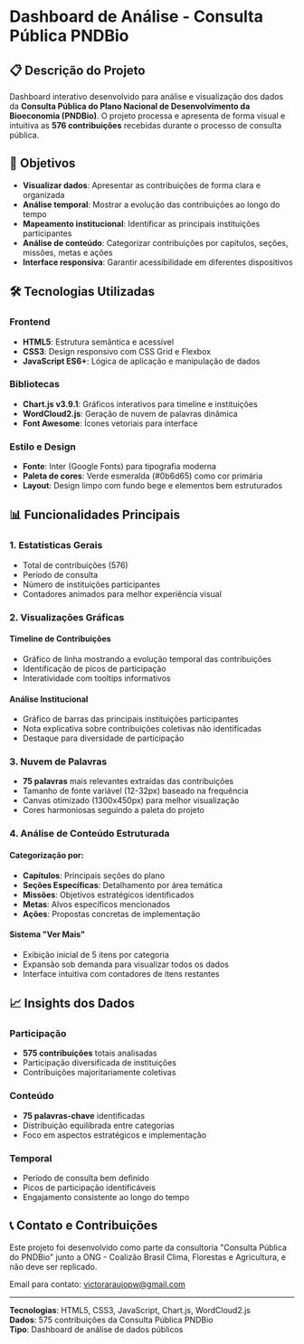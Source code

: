 # Dashboard de Análise - Consulta Pública PNDBio

## 📋 Descrição do Projeto

Dashboard interativo desenvolvido para análise e visualização dos dados da **Consulta Pública do Plano Nacional de Desenvolvimento da Bioeconomia (PNDBio)**. O projeto processa e apresenta de forma visual e intuitiva as **576 contribuições** recebidas durante o processo de consulta pública.

## 🎯 Objetivos

- **Visualizar dados**: Apresentar as contribuições de forma clara e organizada
- **Análise temporal**: Mostrar a evolução das contribuições ao longo do tempo
- **Mapeamento institucional**: Identificar as principais instituições participantes
- **Análise de conteúdo**: Categorizar contribuições por capítulos, seções, missões, metas e ações
- **Interface responsiva**: Garantir acessibilidade em diferentes dispositivos

## 🛠️ Tecnologias Utilizadas

### Frontend
- **HTML5**: Estrutura semântica e acessível
- **CSS3**: Design responsivo com CSS Grid e Flexbox
- **JavaScript ES6+**: Lógica de aplicação e manipulação de dados

### Bibliotecas
- **Chart.js v3.9.1**: Gráficos interativos para timeline e instituições
- **WordCloud2.js**: Geração de nuvem de palavras dinâmica
- **Font Awesome**: Ícones vetoriais para interface

### Estilo e Design
- **Fonte**: Inter (Google Fonts) para tipografia moderna
- **Paleta de cores**: Verde esmeralda (#0b6d65) como cor primária
- **Layout**: Design limpo com fundo bege e elementos bem estruturados

## 📊 Funcionalidades Principais

### 1. **Estatísticas Gerais**
- Total de contribuições (576)
- Período de consulta
- Número de instituições participantes
- Contadores animados para melhor experiência visual

### 2. **Visualizações Gráficas**

#### Timeline de Contribuições
- Gráfico de linha mostrando a evolução temporal das contribuições
- Identificação de picos de participação
- Interatividade com tooltips informativos

#### Análise Institucional
- Gráfico de barras das principais instituições participantes
- Nota explicativa sobre contribuições coletivas não identificadas
- Destaque para diversidade de participação

### 3. **Nuvem de Palavras**
- **75 palavras** mais relevantes extraídas das contribuições
- Tamanho de fonte variável (12-32px) baseado na frequência
- Canvas otimizado (1300x450px) para melhor visualização
- Cores harmoniosas seguindo a paleta do projeto

### 4. **Análise de Conteúdo Estruturada**

#### Categorização por:
- **Capítulos**: Principais seções do plano
- **Seções Específicas**: Detalhamento por área temática
- **Missões**: Objetivos estratégicos identificados
- **Metas**: Alvos específicos mencionados
- **Ações**: Propostas concretas de implementação

#### Sistema "Ver Mais"
- Exibição inicial de 5 itens por categoria
- Expansão sob demanda para visualizar todos os dados
- Interface intuitiva com contadores de itens restantes

## 📈 Insights dos Dados

### Participação
- **575 contribuições** totais analisadas
- Participação diversificada de instituições
- Contribuições majoritariamente coletivas

### Conteúdo
- **75 palavras-chave** identificadas
- Distribuição equilibrada entre categorias
- Foco em aspectos estratégicos e implementação

### Temporal
- Período de consulta bem definido
- Picos de participação identificáveis
- Engajamento consistente ao longo do tempo

## 📞 Contato e Contribuições

Este projeto foi desenvolvido como parte da consultoria  "Consulta Pública do PNDBio" junto a ONG - Coalizão Brasil Clima, Florestas e Agricultura, e não deve ser replicado.

Email para contato: victoraraujopw@gmail.com

---

**Tecnologias**: HTML5, CSS3, JavaScript, Chart.js, WordCloud2.js  
**Dados**: 575 contribuições da Consulta Pública PNDBio  
**Tipo**: Dashboard de análise de dados públicos


